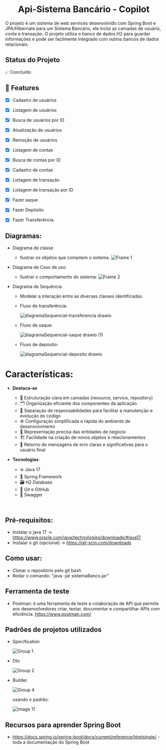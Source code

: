 <span id="top"></span>
<h1 align="center">
  <!-- <img src="https://user-images.githubusercontent.com/13087389/126053559-d4c7d080-0ad3-4deb-83dd-2a52b209e5f2.png" width="128" /> -->
  <br> Api-Sistema Bancário - Copilot



</h1>

O projeto é um sistema de web services desenvolvido com Spring Boot e JPA/Hibernate para um Sistema Bancário, ele inclui as camadas de usuário, conta e transação. O projeto utiliza o banco de dados H2 para guardar informações e pode ser facilmente integrado com outros bancos de dados relacionais.

## Status do Projeto

✅ Concluído 

## 🧩 Features
- [x] Cadastro de usuários
- [x] Listagem de usuários
- [x] Busca de usuários por ID
- [x] Atualização de usuários
- [x] Remoção de usuários
- [x] Listagem de contas
- [x] Busca de contas por ID
- [x] Cadastro de contas
- [x] Listagem de transação
- [x] Listagem de transação por ID
- [x] Fazer saque
- [x] Fazer Depósito
- [x] Fazer Transferência


## Diagramas:
- Diagrama de classe
  - Ilustrar os objetos que compõem o sistema.
  ![Frame 1](https://github.com/RafaCavalcant1/Sistema-Bancario/assets/149629955/b62e0954-fa4c-49da-ab71-c57b8a5f187b)

- Diagrama de Caso de uso
  - Ilustrar o comportamento do sistema.
  ![Frame 2](https://github.com/RafaCavalcant1/Sistema-Bancario/assets/149629955/66294265-374c-485e-8e88-97a54c4a7282)

- Diagrama de Sequência
  - Modelar a interação entre as diversas classes identificadas.
  - Fluxo de transferência:
    
    ![diagramaSequencial-transferencia drawio](https://github.com/RafaCavalcant1/Sistema-Bancario/assets/149629955/c06aced3-07d9-4586-8dba-c1f08305b705)

  - Fluxo de saque:
    
    ![diagramaSequencial-saque drawio (1)](https://github.com/RafaCavalcant1/Sistema-Bancario/assets/149629955/951e8d07-2e4c-428b-b219-00701dd37c74)

  - Fluxo de depósito:
    
    ![diagramaSequencial-deposito drawio](https://github.com/RafaCavalcant1/Sistema-Bancario/assets/149629955/c13c5294-08c7-48fb-a5df-9fcdd4410b0d)



# Características:
- **Destaca-se**
  - 💼 Estruturação clara em camadas (resource, service, repository)
  - 🗂️ Organização eficiente dos componentes da aplicação
  - 📑 Separação de responsabilidades para facilitar a manutenção e evolução do código
  - ⚙️ Configuração simplificada e rápida do ambiente de desenvolvimento
  - 🧩 Representação precisa das entidades de negócio
  - 🏗️ Facilidade na criação de novos objetos e relacionamentos
  - 🚨 Retorno de mensagens de erro claras e significativas para o usuário final

- **Tecnologias**:
  - ☕️ Java 17
  - 🌱 Spring Framework
  - 🗃️ H2 Database
  - 🐙 Git e GitHub
  - 📜 Swagger 

<br/>

## Pré-requisitos:
- Instalar o java 17 -> https://www.oracle.com/java/technologies/downloads/#java17
- Instalar o git (opcional) -> https://git-scm.com/downloads
  
## Como usar:
 - Clonar o repositório pelo git bash
 - Rodar o comando: "java -jar sistemaBanco.jar"


## Ferramenta de teste

- Postman: é uma ferramenta de teste e colaboração de API que permite aos desenvolvedores criar, testar, documentar e compartilhar APIs com eficiência. https://www.postman.com/
  

## Padrões de projetos utilizados
- Specification

  ![Group 1](https://github.com/RafaCavalcant1/Sistema-Bancario/assets/149629955/9c6f9816-b6ce-4d01-b869-3a232702d24d)

- Dto

  ![Group 2](https://github.com/RafaCavalcant1/Sistema-Bancario/assets/149629955/837ad1f2-d541-471b-bbd1-c349998b4f8a)

- Builder

  ![Group 4](https://github.com/RafaCavalcant1/Sistema-Bancario/assets/149629955/f6c031e5-16ca-41da-a648-1445a91dc55d)

  usando o padrão:
  
  ![image 11](https://github.com/RafaCavalcant1/Sistema-Bancario/assets/149629955/02f644be-55a7-4490-9b84-0a4f973fd785)



## Recursos para aprender Spring Boot

- https://docs.spring.io/spring-boot/docs/current/reference/htmlsingle/ - toda a documentação do Spring Boot


